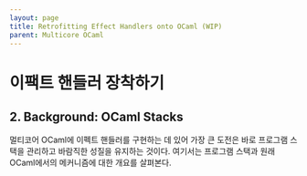 ```yaml
---
layout: page
title: Retrofitting Effect Handlers onto OCaml (WIP)
parent: Multicore OCaml
---
```


# 이팩트 핸들러 장착하기

## 2. Background: OCaml Stacks
 멀티코어 OCaml에 이펙트 핸들러를 구현하는 데 있어 가장 큰 도전은 바로
 프로그램 스택을 관리하고 바람직한 성질을 유지하는 것이다. 여기서는
 프로그램 스택과 원래 OCaml에서의 메커니즘에 대한 개요를 살펴본다.
